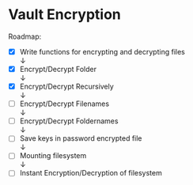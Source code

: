 # Vault Encryption
Roadmap:
- [x] Write functions for encrypting and decrypting files  
↓
- [x] Encrypt/Decrypt Folder  
↓
- [x] Encrypt/Decrypt Recursively  
↓
- [ ] Encrypt/Decrypt Filenames  
↓
- [ ] Encrypt/Decrypt Foldernames  
↓
- [ ] Save keys in password encrypted file  
↓
- [ ] Mounting filesystem  
↓
- [ ] Instant Encryption/Decryption of filesystem  